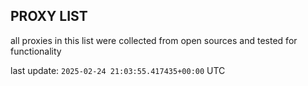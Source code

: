 ## PROXY LIST

all proxies in this list were collected from open sources and tested for functionality

last update: `2025-02-24 21:03:55.417435+00:00` UTC